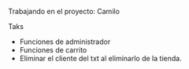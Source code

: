 Trabajando en el proyecto: Camilo

Taks
- Funciones de administrador
- Funciones de carrito
- Eliminar el cliente del txt al eliminarlo de la tienda.

